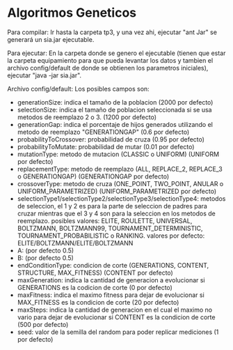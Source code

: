 # Algoritmos Geneticos
Para compilar: Ir hasta la carpeta tp3, y una vez ahi, ejecutar "ant Jar" se generará un sia.jar ejecutable.

Para ejecutar: En la carpeta donde se genero el ejecutable (tienen que estar la carpeta equipamiento para que pueda levantar los datos y tambien el archivo config/default de donde se obtienen los parametros iniciales), ejecutar "java -jar sia.jar".

Archivo config/default:
Los posibles campos son:
* generationSize: indica el tamaño de la poblacion (2000 por defecto)
* selectionSize: indica el tamaño de poblacion seleccionada si se usa metodos de reemplazo 2 o 3. (1200 por defecto)
* generationGap: indica el porcentaje de hijos generados utilizando el metodo de reemplazo "GENERATIONGAP" (0.6 por defecto)
* probabilityToCrossover: probabilidad de cruza (0.95 por defecto)
* probabilityToMutate: probabilidad de mutar (0.01 por defecto)
* mutationType: metodo de mutacion (CLASSIC o UNIFORM) (UNIFORM por defecto)
* replacementType: metodo de reemplazo (ALL, REPLACE_2, REPLACE_3 o GENERATIONGAP) (GENERATIONGAP por defecto)
* crossoverType: metodo de cruza (ONE_POINT, TWO_POINT, ANULAR o UNIFORM_PARAMETRIZED) (UNIFORM_PARAMETRIZED por defecto)
* selectionType1/selectionType2/selectionType3/selectionType4:
	metodos de seleccion, el 1 y 2 es para la parte de seleccion de padres para cruzar mientras que el 3 y 4 son para la seleccion en los metodos de reemplazo.
	posibles valores: ELITE, ROULETTE, UNIVERSAL, BOLTZMANN, BOLTZMANN99, TOURNAMENT_DETERMINISTIC, TOURNAMENT_PROBABILISTIC o RANKING.
	valores por defecto: ELITE/BOLTZMANN/ELITE/BOLTZMANN
* A: (por defecto 0.5)
* B: (por defecto 0.5)
* endConditionType: condicion de corte (GENERATIONS, CONTENT, STRUCTURE, MAX_FITNESS) (CONTENT por defecto)
* maxGeneration: indica la cantidad de generacion a evolucionar si GENERATIONS es la codicion de corte (0 por defecto)
* maxFitness: indica el maximo fitness para dejar de evolucionar si MAX_FITNESS es la condicion de corte (20 por defecto)
* maxSteps: indica la cantidad de generacion en el cual el maximo no vario para dejar de evolucionar si CONTENT es la condicion de corte (500 por defecto)
* seed: valor de la semilla del random para poder replicar mediciones (1 por defecto)
